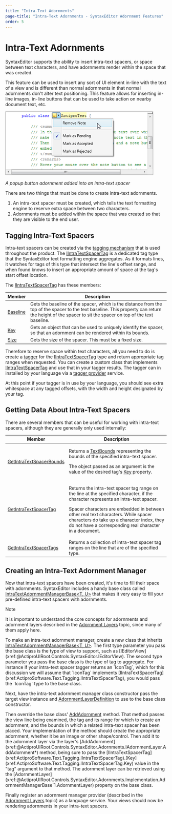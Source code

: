 ```yaml
---
title: "Intra-Text Adornments"
page-title: "Intra-Text Adornments - SyntaxEditor Adornment Features"
order: 5
---
```

# Intra-Text Adornments

SyntaxEditor supports the ability to insert intra-text spacers, or space between text characters, and have adornments render within the space that was created.

This feature can be used to insert any sort of UI element in-line with the text of a view and is different than normal adornments in that normal adornments don't alter text positioning.  This feature allows for inserting in-line images, in-line buttons that can be used to take action on nearby document text, etc.

![Screenshot](../../images/intra-text-adornment.png)

*A popup button adornment added into an intra-text spacer*

There are two things that must be done to create intra-text adornments.

1. An intra-text spacer must be created, which tells the text formatting engine to reserve extra space between two characters.
1. Adornments must be added within the space that was created so that they are visible to the end user.

## Tagging Intra-Text Spacers

Intra-text spacers can be created via the [tagging mechanism](../../text-parsing/tagging/index.md) that is used throughout the product.  The [IIntraTextSpacerTag](xref:ActiproSoftware.Text.Tagging.IIntraTextSpacerTag) is a dedicated tag type that the SyntaxEditor text formatting engine aggregates.  As it formats lines, it watches for tags of this type that intersect the line's offset range, and when found knows to insert an appropriate amount of space at the tag's start offset location.

The [IIntraTextSpacerTag](xref:ActiproSoftware.Text.Tagging.IIntraTextSpacerTag) has these members:

| Member | Description |
|-----|-----|
| [Baseline](xref:ActiproSoftware.Text.Tagging.IIntraTextSpacerTag.Baseline) | Gets the baseline of the spacer, which is the distance from the top of the spacer to the text baseline.  This property can return the height of the spacer to sit the spacer on top of the text baseline. |
| [Key](xref:ActiproSoftware.Text.Tagging.IIntraTextSpacerTag.Key) | Gets an object that can be used to uniquely identify the spacer, so that an adornment can be rendered within its bounds. |
| [Size](xref:ActiproSoftware.Text.Tagging.IIntraTextSpacerTag.Size) | Gets the size of the spacer.  This must be a fixed size. |

Therefore to reserve space within text characters, all you need to do is create a [tagger](../../text-parsing/tagging/taggers.md) for the [IIntraTextSpacerTag](xref:ActiproSoftware.Text.Tagging.IIntraTextSpacerTag) type and return appropriate tag ranges when requested.  You can create a custom class that implements [IIntraTextSpacerTag](xref:ActiproSoftware.Text.Tagging.IIntraTextSpacerTag) and use that in your tagger results.  The tagger can in installed by your language via a [tagger provider](../../text-parsing/tagging/taggers.md) service.

At this point if your tagger is in use by your language, you should see extra whitespace at any tagged offsets, with the width and height designated by your tag.

## Getting Data About Intra-Text Spacers

There are several members that can be useful for working with intra-text spacers, although they are generally only used internally:

<table>
<thead>

<tr>
<th>Member</th>
<th>Description</th>
</tr>

</thead>
<tbody>

<tr>
<td>

[GetIntraTextSpacerBounds](xref:@ActiproUIRoot.Controls.SyntaxEditor.ITextViewLine.GetIntraTextSpacerBounds*)

</td>
<td>

Returns a [TextBounds](xref:@ActiproUIRoot.Controls.SyntaxEditor.TextBounds) representing the bounds of the specified intra-text spacer.

The object passed as an argument is the value of the desired tag's [Key](xref:ActiproSoftware.Text.Tagging.IIntraTextSpacerTag.Key) property.

</td>
</tr>

<tr>
<td>

[GetIntraTextSpacerTag](xref:@ActiproUIRoot.Controls.SyntaxEditor.ITextViewLine.GetIntraTextSpacerTag*)

</td>
<td>

Returns the intra-text spacer tag range on the line at the specified character, if the character represents an intra-text spacer.

Spacer characters are embedded in between other real text characters.  While spacer characters do take up a character index, they do not have a corresponding real character in a document.

</td>
</tr>

<tr>
<td>

[GetIntraTextSpacerTags](xref:@ActiproUIRoot.Controls.SyntaxEditor.ITextViewLine.GetIntraTextSpacerTags*)

</td>
<td>Returns a collection of intra-text spacer tag ranges on the line that are of the specified type.</td>
</tr>

</tbody>
</table>

## Creating an Intra-Text Adornment Manager

Now that intra-text spacers have been created, it's time to fill their space with adornments.  SyntaxEditor includes a handy base class called [IntraTextAdornmentManagerBase<T, U>](xref:@ActiproUIRoot.Controls.SyntaxEditor.Adornments.Implementation.IntraTextAdornmentManagerBase`2) that makes it very easy to fill your pre-defined intra-text spacers with adornments.

> [!NOTE]
> It is important to understand the core concepts for adornments and adornment layers described in the [Adornment Layers](adornment-layers.md) topic, since many of them apply here.

To make an intra-text adornment manager, create a new class that inherits [IntraTextAdornmentManagerBase<T, U>](xref:@ActiproUIRoot.Controls.SyntaxEditor.Adornments.Implementation.IntraTextAdornmentManagerBase`2).  The first type parameter you pass the base class is the type of view to support, such as [IEditorView](xref:@ActiproUIRoot.Controls.SyntaxEditor.IEditorView).  The second type parameter you pass the base class is the type of tag to aggregate.  For instance if your intra-text spacer tagger returns an `IconTag`, which for this discussion we will assume that `IconTag` implements [IIntraTextSpacerTag](xref:ActiproSoftware.Text.Tagging.IIntraTextSpacerTag), you would pass the `IconTag` type to the base class.

Next, have the intra-text adornment manager class constructor pass the target view instance and [AdornmentLayerDefinition](xref:@ActiproUIRoot.Controls.SyntaxEditor.Adornments.AdornmentLayerDefinition) to use to the base class constructor.

Then override the base class' [AddAdornment](xref:@ActiproUIRoot.Controls.SyntaxEditor.Adornments.Implementation.IntraTextAdornmentManagerBase`2.AddAdornment*) method.  That method passes the view line being examined, the tag and its range for which to create an adornment, and the bounds in which a related intra-text spacer has been placed.  Your implementation of the method should create the appropriate adornment, whether it be an image or other shape/control.  Then add it to the adornment layer via the layer's [AddAdornment](xref:@ActiproUIRoot.Controls.SyntaxEditor.Adornments.IAdornmentLayer.AddAdornment*) method, being sure to pass the [IIntraTextSpacerTag](xref:ActiproSoftware.Text.Tagging.IIntraTextSpacerTag).[Key](xref:ActiproSoftware.Text.Tagging.IIntraTextSpacerTag.Key) value in the "tag" argument to that method.  The adornment layer can be retrieved using the [AdornmentLayer](xref:@ActiproUIRoot.Controls.SyntaxEditor.Adornments.Implementation.AdornmentManagerBase`1.AdornmentLayer) property on the base class.

Finally register an adornment manager provider (described in the [Adornment Layers](adornment-layers.md) topic) as a language service.  Your views should now be rendering adornments in your intra-text spacers.
